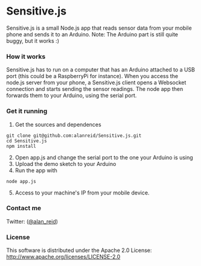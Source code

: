 Sensitive.js
============

Sensitive.js is a small Node.js app that reads sensor data from your mobile phone and sends it to an Arduino.
Note: The Arduino part is still quite buggy, but it works :)

### How it works
Sensitive.js has to run on a computer that has an Arduino attached to a USB port (this could be a RaspberryPi for instance).
When you access the node.js server from your phone, a Sensitive.js client opens a Websocket connection and starts sending the sensor readings. The node app then forwards them to your Arduino, using the serial port.

### Get it running
1. Get the sources and dependences

```
git clone git@github.com:alanreid/Sensitive.js.git 
cd Sensitive.js
npm install
```

2. Open app.js and change the serial port to the one your Arduino is using
3. Upload the demo sketch to your Arduino
4. Run the app with 
```
node app.js
```
5. Access to your machine's IP from your mobile device.

### Contact me
Twitter: ([@alan_reid](http://twitter.com/alan_reid))

### License
This software is distributed under the Apache 2.0 License: http://www.apache.org/licenses/LICENSE-2.0
